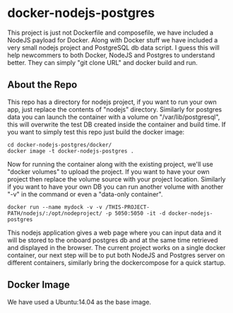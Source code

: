 # docker-nodejs-postgres

This project is just not Dockerfile and composefile, we have included a NodeJS payload for Docker. Along with Docker stuff we have included a very small nodejs project and PostgreSQL db data script. I guess this will help newcommers to both Docker, NodeJS and Postgres to understand better. They can simply "git clone URL" and docker build and run.

## About the Repo
This repo has a directory for nodejs project, if you want to run your own app, just replace the contents of "nodejs" directory. Similarly for postgres data you can launch the container with a volume on "/var/lib/postgresql", this will overwrite the test DB created inside the container and build time. If you want to simply test this repo just build the docker image:

```
cd docker-nodejs-postgres/docker/
docker image -t docker-nodejs-postgres .
```
Now for running the container along with the existing project, we'll use "docker volumes" to upload the project. If you want to have your own project then replace the volume source with your project location. Similarly if you want to have your own DB you can run another volume with another  "-v"  in the command or even a "data-only container".

```
docker run --name mydock -v -v /THIS-PROJECT-PATH/nodejs/:/opt/nodeproject/ -p 5050:5050 -it -d docker-nodejs-postgres 
```


This nodejs application gives a web page where you can input data and it will be stored to the onboard postgres db and at the same time retrieved and displayed in the browser.
The current project works on a single docker container, our next step will be to put both NodeJS and Postgres server on different containers, similarly bring the dockercompose for a quick startup.

## Docker Image
We have used a Ubuntu:14.04 as the base image.

